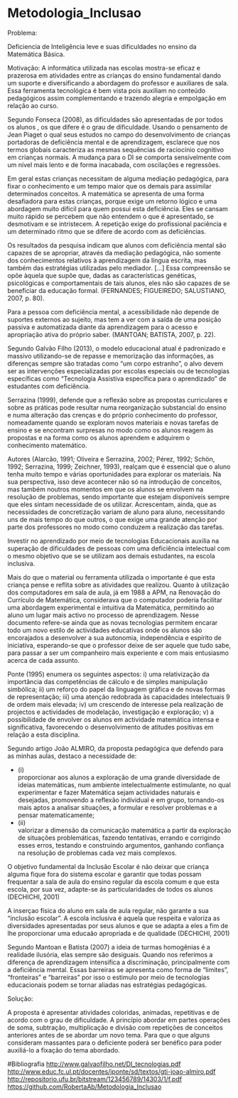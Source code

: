 # Metodologia_Inclusao

Problema: 

Deficiencia de Inteligência leve e suas dificuldades no ensino da Matemática Básica. 

Motivação:
  A informática utilizada nas escolas   mostra-se  eficaz e prazerosa em atividades entre as  crianças do ensino fundamental dando um suporte e diversificando a abordagem do professor e auxiliares de sala. Essa ferramenta tecnológica é bem vista pois auxiliam no conteúdo pedagógicos assim complementando e trazendo alegria e empolgação em relação ao curso.

  Segundo Fonseca (2008), as dificuldades são apresentadas de por todos os alunos , os que difere é o grau de dificuldade. Usando o pensamento de Jean Piaget o qual seus estudos no campo do desenvolvimento de crianças portadoras de deficiência mental e de aprendizagem, esclarece que nos termos globais caracteriza as mesmas sequências de raciocínio cognitivo em crianças normais. A mudança para o DI se comporta sensivelmente com um nível mais lento e de forma inacabada, com oscilações e regressões.

  Em geral estas crianças necessitam de alguma mediação pedagógica, para fixar o conhecimento  e  um tempo maior que os demais para assimilar determinados conceitos.  A matemática se apresenta de uma forma desafiadora para estas crianças, porque exige  um retorno lógico e uma abordagem muito dificil para quem possui esta deficiência. Eles se cansam muito rápido se percebem que não entendem o que é apresentado, se desmotivam e se intristecem. A  repetição exige do profissional paciência  e um determinado ritmo que se difere de acordo com as deficiẽncias.

  Os resultados da pesquisa indicam que alunos com deficiência mental são capazes de se apropriar, através da mediação pedagógica, não somente dos conhecimentos relativos à aprendizagem da língua escrita, mas também das estratégias utilizadas pelo mediador. [...] Essa compreensão se opõe àquela que supõe que, dadas as características genéticas, psicológicas e comportamentais de tais alunos, eles não são capazes de se beneficiar da educação formal. (FERNANDES; FIGUEIREDO; SALUSTIANO, 2007, p. 80). 

  Para a pessoa com deficiência mental, a acessibilidade não depende de suportes externos ao sujeito, mas tem a ver com a saída de uma posição passiva e automatizada diante da aprendizagem para o acesso e apropriação ativa do próprio saber. (MANTOAN; BATISTA, 2007, p. 22). 
	
  Segundo Galvão Filho (2013), o modelo educacional atual é padronizado e massivo utilizando-se de repasse e memorização das informações, as diferenças sempre são tratadas como “um corpo estranho”, o alvo devem ser as intervenções especializadas por escolas especiais ou de tecnologias específicas como “Tecnologia Assistiva específica para o aprendizado” de estudantes com deficiẽncia.

  Serrazina (1999), defende que a reflexão sobre as propostas curriculares e sobre as práticas pode resultar numa reorganização substancial do ensino e numa alteração das crenças e do próprio conhecimento do professor, nomeadamente quando se exploram novos materiais e novas tarefas de ensino e se encontram surpresas no modo como os alunos reagem às propostas e na forma como os alunos aprendem e adquirem o conhecimento matemático. 

  Autores (Alarcão, 1991; Oliveira e Serrazina, 2002; Pérez, 1992; Schön, 1992; Serrazina, 1999; Zeichner, 1993), realçam que é essencial que o aluno tenha muito tempo e várias oportunidades para explorar os materiais. Na sua perspectiva, isso deve acontecer não só na introdução de conceitos, mas também noutros momentos em que os alunos se envolvem na resolução de problemas, sendo importante que estejam disponíveis sempre que eles sintam necessidade de os utilizar. Acrescentam, ainda, que as necessidades de concretização variam de aluno para aluno, necessitando uns de mais tempo do que outros, o que exige uma grande atenção por parte dos professores no modo como conduzem a realização das tarefas. 

 Investir no aprendizado por meio de tecnologias Educacionais  auxilia na superação de dificuldades de pessoas com uma deficiência intelectual com o mesmo objetivo que se se utilizam aos demais estudantes, na escola inclusiva.

 Mais do que o material ou ferramenta utilizada o importante é que esta criança pense e reflita sobre as atividades que realizou. Quanto à utilização dos computadores em sala de aula, já em 1988 a APM, na Renovação do Currículo de Matemática, considerava que o computador poderia facilitar uma abordagem experimental e intuitiva da Matemática, permitindo ao aluno um lugar mais activo no processo de aprendizagem. Nesse documento refere-se ainda que as novas tecnologias permitem encarar todo um novo estilo de actividades educativas onde os alunos são encorajados a desenvolver a sua autonomia, independência e espírito de iniciativa, esperando-se que o professor deixe de ser aquele que tudo sabe, para passar a ser um companheiro mais experiente e com mais entusiasmo acerca de cada assunto. 

  Ponte (1995) enumera os seguintes aspectos: i) uma relativização da importância das competências de cálculo e de simples manipulação simbólica; ii) um reforço do papel da linguagem gráfica e de novas formas de representação; iii) uma atenção redobrada às capacidades intelectuais 9 de ordem mais elevada; iv) um crescendo de interesse pela realização de projectos e actividades de modelação, investigação e exploração; v) a possibilidade de envolver os alunos em actividade matemática intensa e significativa, favorecendo o desenvolvimento de atitudes positivas em relação a esta disciplina. 

  Segundo artigo João ALMIRO, da proposta pedagógica que defendo para as minhas aulas, destaco a necessidade de: 
  
  <ul>
	<li>(i)</li> proporcionar aos alunos a exploração de uma grande diversidade de ideias matemáticas, num ambiente intelectualmente estimulante, no qual experimentar e fazer Matemática sejam actividades naturais e desejadas, promovendo a reflexão individual e em grupo, tornando-os mais aptos a analisar situações, a formular e resolver problemas e a pensar matematicamente;
	<li>(ii)</li> valorizar a dimensão da comunicação matemática a partir da exploração de situações problemáticas, fazendo tentativas, errando e corrigindo esses erros, testando e construindo argumentos, ganhando confiança na resolução de problemas cada vez mais complexos. 
</ul>

  O objetivo fundamental da Inclusão Escolar é não deixar que criança alguma fique fora do sistema escolar e garantir que todas possam frequentar a sala de aula do ensino regular da escola comum e que esta escola, por sua vez, adapte-se ás particularidades de todos os alunos (DECHICHI, 2001)

  A inserçao física do aluno em sala de aula regular, não garante a sua “inclusão escolar”. A escola inclusiva é aquela que respeita e valoriza as diversidades apresentadas por seus alunos e que se adapta a eles a fim de lhe proporcionar uma educaão apropriada e de qualidade (DECHICHI, 2001)	

 Segundo Mantoan  e Batista (2007) a ideia de turmas homogênias  é a realidade ilusória, elas sempre são desiguais. Quando nos referimos a diferença de aprendizagem intensifica a discriminação, principalmente com a deficiência mental. Essas barreiras se apresenta como forma de “limites”, “fronteiras” e “barreiras” por isso o estimulo por meio de tecnologias educacionais podem se tornar aliadas nas estratégias pedagógicas.


Solução:

  A proposta é apresentar atividades coloridas, animadas, repetitivas e de acordo com  o grau de dificuldade. A princípio abordar em partes operações de soma, subtração, multiplicação e divisão com repetições de conceitos anteriores antes de se abordar um novo tema. Para que o que alguns consideram massantes para o deficiente poderá ser benéfico para poder auxiliá-lo a fixação do tema abordado. 



#Bibliografia
http://www.galvaofilho.net/DI_tecnologias.pdf
http://www.educ.fc.ul.pt/docentes/jponte/sd/textos/gti-joao-almiro.pdf
http://repositorio.ufu.br/bitstream/123456789/14303/1/f.pdf
https://github.com/RobertaAb/Metodologia_Inclusao



